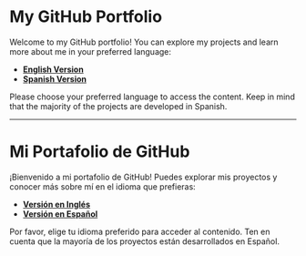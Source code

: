 # My GitHub Portfolio

Welcome to my GitHub portfolio! You can explore my projects and learn more about me in your preferred language:

- [**English Version**](Portfolio-ENG.md)
- [**Spanish Version**](Porfolio-ESP.md)

Please choose your preferred language to access the content.
Keep in mind that the majority of the projects are developed in Spanish.

---

# Mi Portafolio de GitHub

¡Bienvenido a mi portafolio de GitHub! Puedes explorar mis proyectos y conocer más sobre mí en el idioma que prefieras:

- [**Versión en Inglés**](Portfolio-ENG.md)
- [**Versión en Español**](Porfolio-ESP.md)

Por favor, elige tu idioma preferido para acceder al contenido.
Ten en cuenta que la mayoría de los proyectos están desarrollados en Español.
